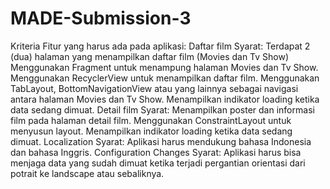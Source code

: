 # MADE-Submission-3
Kriteria Fitur yang harus ada pada aplikasi:  Daftar film Syarat: Terdapat 2 (dua) halaman yang menampilkan daftar film (Movies dan Tv Show) Menggunakan Fragment untuk menampung halaman Movies dan Tv Show. Menggunakan RecyclerView untuk menampilkan daftar film. Menggunakan TabLayout, BottomNavigationView atau yang lainnya sebagai navigasi antara halaman Movies dan Tv Show. Menampilkan indikator loading ketika data sedang dimuat.  Detail film Syarat: Menampilkan poster dan informasi film pada halaman detail film. Menggunakan ConstraintLayout untuk menyusun layout. Menampilkan indikator loading ketika data sedang dimuat.  Localization Syarat: Aplikasi harus mendukung bahasa Indonesia dan bahasa Inggris.  Configuration Changes Syarat: Aplikasi harus bisa menjaga data yang sudah dimuat ketika terjadi pergantian orientasi dari potrait ke landscape atau sebaliknya.
